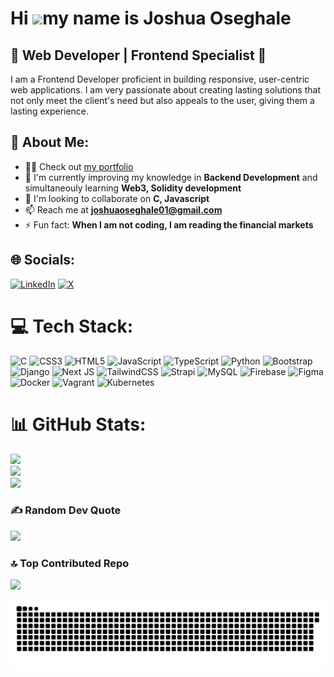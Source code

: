 Hi ![](https://user-images.githubusercontent.com/18350557/176309783-0785949b-9127-417c-8b55-ab5a4333674e.gif)my name is Joshua Oseghale
=======================================================================================================================================

🌟 Web Developer | Frontend Specialist 🌟
-----------------
I am a Frontend Developer proficient in building responsive, user-centric web applications. I am very passionate about creating lasting solutions that not only meet the client's need but also appeals to the user, giving them a lasting experience.


## 💫 About Me:
- 👨‍💻 Check out [my portfolio](https://joshuaoseghale.vercel.app/)
- 🌱 I'm currently improving my knowledge in **Backend Development** and simultaneouly learning **Web3, Solidity development**
- 👯 I'm looking to collaborate on **C, Javascript**
- 📫 Reach me at **joshuaoseghale01@gmail.com**
- ⚡ Fun fact: **When I am not coding, I am reading the financial markets**


## 🌐 Socials:
[![LinkedIn](https://img.shields.io/badge/LinkedIn-%230077B5.svg?logo=linkedin&logoColor=white)](https://linkedin.com/in/https://www.linkedin.com/in/joshua-oseghale/) [![X](https://img.shields.io/badge/X-black.svg?logo=X&logoColor=white)](https://x.com/https://x.com/code_chart) 

# 💻 Tech Stack:
![C](https://img.shields.io/badge/c-%2300599C.svg?style=plastic&logo=c&logoColor=white) ![CSS3](https://img.shields.io/badge/css3-%231572B6.svg?style=plastic&logo=css3&logoColor=white) ![HTML5](https://img.shields.io/badge/html5-%23E34F26.svg?style=plastic&logo=html5&logoColor=white) ![JavaScript](https://img.shields.io/badge/javascript-%23323330.svg?style=plastic&logo=javascript&logoColor=%23F7DF1E) ![TypeScript](https://img.shields.io/badge/typescript-%23007ACC.svg?style=plastic&logo=typescript&logoColor=white) ![Python](https://img.shields.io/badge/python-3670A0?style=plastic&logo=python&logoColor=ffdd54) ![Bootstrap](https://img.shields.io/badge/bootstrap-%238511FA.svg?style=plastic&logo=bootstrap&logoColor=white) ![Django](https://img.shields.io/badge/django-%23092E20.svg?style=plastic&logo=django&logoColor=white) ![Next JS](https://img.shields.io/badge/Next-black?style=plastic&logo=next.js&logoColor=white) ![TailwindCSS](https://img.shields.io/badge/tailwindcss-%2338B2AC.svg?style=plastic&logo=tailwind-css&logoColor=white) ![Strapi](https://img.shields.io/badge/strapi-%232E7EEA.svg?style=plastic&logo=strapi&logoColor=white) ![MySQL](https://img.shields.io/badge/mysql-4479A1.svg?style=plastic&logo=mysql&logoColor=white) ![Firebase](https://img.shields.io/badge/firebase-a08021?style=plastic&logo=firebase&logoColor=ffcd34) ![Figma](https://img.shields.io/badge/figma-%23F24E1E.svg?style=plastic&logo=figma&logoColor=white) ![Docker](https://img.shields.io/badge/docker-%230db7ed.svg?style=plastic&logo=docker&logoColor=white) ![Vagrant](https://img.shields.io/badge/vagrant-%231563FF.svg?style=plastic&logo=vagrant&logoColor=white) ![Kubernetes](https://img.shields.io/badge/kubernetes-%23326ce5.svg?style=plastic&logo=kubernetes&logoColor=white)
# 📊 GitHub Stats:
![](https://github-readme-stats.vercel.app/api?username=JentleJoe&theme=radical&hide_border=true&include_all_commits=false&count_private=false)<br/>
![](https://github-readme-streak-stats.herokuapp.com/?user=JentleJoe&theme=radical&hide_border=true)<br/>
![](https://github-readme-stats.vercel.app/api/top-langs/?username=JentleJoe&theme=radical&hide_border=true&include_all_commits=false&count_private=false&layout=compact)

### ✍️ Random Dev Quote
![](https://quotes-github-readme.vercel.app/api?type=horizontal&theme=radical)

### 🔝 Top Contributed Repo
![](https://github-contributor-stats.vercel.app/api?username=JentleJoe&limit=5&theme=radical&combine_all_yearly_contributions=true)

<picture>
  <source media="(prefers-color-scheme: dark)" srcset="https://raw.githubusercontent.com/JentleJoe/JentleJoe/output/github-snake-dark.svg" />
  <source media="(prefers-color-scheme: light)" srcset="https://raw.githubusercontent.com/JentleJoe/JentleJoe/output/github-snake.svg" />
  <img alt="github-snake" src="https://raw.githubusercontent.com/JentleJoe/JentleJoe/output/github-snake.svg" />
</picture>
